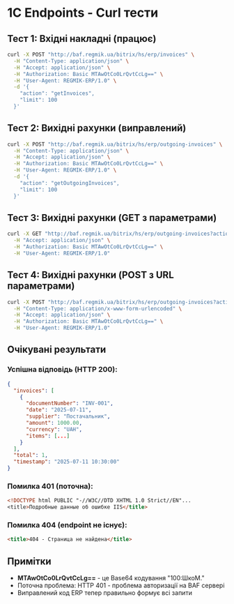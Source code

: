 # 1C Endpoints - Curl тести

## Тест 1: Вхідні накладні (працює)

```bash
curl -X POST "http://baf.regmik.ua/bitrix/hs/erp/invoices" \
  -H "Content-Type: application/json" \
  -H "Accept: application/json" \
  -H "Authorization: Basic MTAwOtCo0LrQvtCcLg==" \
  -H "User-Agent: REGMIK-ERP/1.0" \
  -d '{
    "action": "getInvoices",
    "limit": 100
  }'
```

## Тест 2: Вихідні рахунки (виправлений)

```bash
curl -X POST "http://baf.regmik.ua/bitrix/hs/erp/outgoing-invoices" \
  -H "Content-Type: application/json" \
  -H "Accept: application/json" \
  -H "Authorization: Basic MTAwOtCo0LrQvtCcLg==" \
  -H "User-Agent: REGMIK-ERP/1.0" \
  -d '{
    "action": "getOutgoingInvoices",
    "limit": 100
  }'
```

## Тест 3: Вихідні рахунки (GET з параметрами)

```bash
curl -X GET "http://baf.regmik.ua/bitrix/hs/erp/outgoing-invoices?action=getOutgoingInvoices&limit=100" \
  -H "Accept: application/json" \
  -H "Authorization: Basic MTAwOtCo0LrQvtCcLg==" \
  -H "User-Agent: REGMIK-ERP/1.0"
```

## Тест 4: Вихідні рахунки (POST з URL параметрами)

```bash
curl -X POST "http://baf.regmik.ua/bitrix/hs/erp/outgoing-invoices?action=getOutgoingInvoices&limit=100" \
  -H "Content-Type: application/x-www-form-urlencoded" \
  -H "Accept: application/json" \
  -H "Authorization: Basic MTAwOtCo0LrQvtCcLg==" \
  -H "User-Agent: REGMIK-ERP/1.0"
```

## Очікувані результати

### Успішна відповідь (HTTP 200):
```json
{
  "invoices": [
    {
      "documentNumber": "INV-001",
      "date": "2025-07-11",
      "supplier": "Постачальник",
      "amount": 1000.00,
      "currency": "UAH",
      "items": [...]
    }
  ],
  "total": 1,
  "timestamp": "2025-07-11 10:30:00"
}
```

### Помилка 401 (поточна):
```html
<!DOCTYPE html PUBLIC "-//W3C//DTD XHTML 1.0 Strict//EN"...
<title>Подробные данные об ошибке IIS</title>
```

### Помилка 404 (endpoint не існує):
```html
<title>404 - Страница не найдена</title>
```

## Примітки

- **MTAwOtCo0LrQvtCcLg==** - це Base64 кодування "100:ШкоМ."
- Поточна проблема: HTTP 401 - проблема авторизації на BAF сервері
- Виправлений код ERP тепер правильно формує всі запити